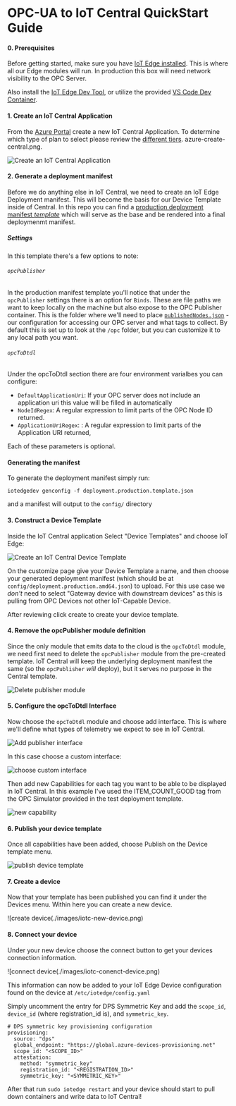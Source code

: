 # OPC-UA to IoT Central QuickStart Guide

#### 0. Prerequisites

Before getting started, make sure you have [IoT Edge installed](https://docs.microsoft.com/en-us/azure/iot-edge/how-to-install-iot-edge-linux).  This is where all our Edge modules will run. In production this box will need network visibility to the OPC Server.

Also install the [IoT Edge Dev Tool](https://github.com/Azure/iotedgedev), or utilize the provided [VS Code Dev Container](https://code.visualstudio.com/docs/remote/containers).

#### 1. Create an IoT Central Application

From the [Azure Portal](https://portal.azure.com) create a new IoT Central Application.  To determine which type of plan to select please review the [different tiers](https://azure.microsoft.com/en-us/pricing/details/iot-central/).
azure-create-central.png.

![Create an IoT Central Application](./images/azure-create-central.png)


#### 2. Generate a deployment manifest

Before we do anything else in IoT Central, we need to create an IoT Edge Deployment manifest.  This will become the basis for our Device Template inside of Central. In this repo you can find a [production deployment manifest _template_](./deployment.production.template.json) which will serve as the base and be rendered into a final deploymenmt manifest.

##### Settings

In this template there's a few options to note:

###### `opcPublisher`

In the production manifest template you'll notice that under the `opcPublisher` settings there is an option for `Binds`.  These are file paths we want to keep locally on the machine but also expose to the OPC Publisher container.  This is the folder where we'll need to place [`publishedNodes.json`](./modules/opcPublisher/publishedNodes.json) - our configuration for accessing our OPC server and what tags to collect.  By default this is set up to look at the `/opc` folder, but you can customize it to any local path you want.


###### `opcToDtdl`

Under the opcToDtdl section there are four environment varialbes you can configure:

 - `DefaultApplicationUri`: If your OPC server does not include an application uri this value will be filled in automatically
- `NodeIdRegex`: A regular expression to limit parts of the OPC Node ID returned.
- `ApplicationUriRegex`: : A regular expression to limit parts of the Application URI returned,

Each of these parameters is optional.

#### Generating the manifest

To generate the deployment manifest simply run:

`iotedgedev genconfig -f deployment.production.template.json`

and a manifest will output to the `config/` directory

#### 3. Construct a Device Template

Inside the IoT Central application Select "Device Templates" and choose IoT Edge:

![Create an IoT Central Device Template](./images/iotc-edge-device-template.png)

On the customize page give your Device Template a name, and then choose your generated deployment manifest (which should be at `config/deployment.production.amd64.json`) to upload.  For this use case we _don't_ need to select "Gateway device with downstream devices" as this is pulling from OPC Devices not other IoT-Capable Device.

After reviewing click create to create your device template.

#### 4. Remove the opcPublisher module definition

Since the only module that emits data to the cloud is the `opcToDtdl` module, we need first need to delete the `opcPublisher` module from the pre-created template.  IoT Central will keep the underlying deployment manifest the same (so the `opcPublisher` *will* deploy), but it serves no purpose in the Central template.

![Delete publisher module](./images/iotc-delete-opc-pub.png)

#### 5. Configure the opcToDtdl Interface

Now choose the `opcToDtdl` module and choose add interface.  This is where we'll define what types of telemetry we expect to see in IoT Central.

![Add publisher interface](./images/iotc-add-interface.png)

In this case choose a custom interface:

![choose custom interface](./images/iotc-custom-interface.png)

Then add new Capabilities for each tag you want to be able to be displayed in IoT Central.  In this example I've used the ITEM_COUNT_GOOD tag from the OPC Simulator provided in the test deployment template.

![new capability](./images/iotc-new-capability.png)

#### 6. Publish your device template

Once all capabilities have been added, choose Publish on the Device template menu.

![publish device template](./images/iotc-publish-device-template.png)

#### 7. Create a device

Now that your template has been published you can find it under the Devices menu.  Within here you can create a new device.

![create device(./images/iotc-new-device.png)

#### 8. Connect your device

Under your new device choose the connect button to get your devices connection information.

![connect device(./images/iotc-conenct-device.png)

This information can now be added to your IoT Edge Device configuration found on the device at `/etc/iotedge/config.yaml`

Simply uncomment the entry for DPS Symmetric Key and add the `scope_id`, `device_id` (where registration_id is), and `symmetric_key`.

```
# DPS symmetric key provisioning configuration
provisioning:
  source: "dps"
  global_endpoint: "https://global.azure-devices-provisioning.net"
  scope_id: "<SCOPE_ID>"
  attestation:
    method: "symmetric_key"
    registration_id: "<REGISTRATION_ID>"
    symmetric_key: "<SYMMETRIC_KEY>"
```

After that run `sudo iotedge restart` and your device should start to pull down containers and write data to IoT Central!